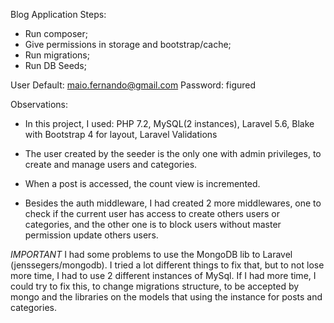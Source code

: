 Blog Application Steps:

- Run composer;
- Give permissions in storage and bootstrap/cache;
- Run migrations;
- Run DB Seeds;

User Default: maio.fernando@gmail.com
Password: figured


Observations:

- In this project, I used: 
    PHP 7.2, 
    MySQL(2 instances), 
    Laravel 5.6, 
    Blake with Bootstrap 4 for layout,
    Laravel Validations

- The user created by the seeder is the only one with admin privileges, to create and manage users and categories.

- When a post is accessed, the count view is incremented.

- Besides the auth middleware, I had created 2 more middlewares, one to check if the current user has access to create others users or categories, and the other one is to block users without master permission update others users.


*IMPORTANT*
I had some problems to use the MongoDB lib to Laravel (jenssegers/mongodb). I tried a lot different things to fix that, but to not lose more time, I had to use 2 different instances of MySql.
If I had more time, I could try to fix this, to change migrations structure, to be accepted by mongo and the libraries on the models that using the instance for posts and categories.